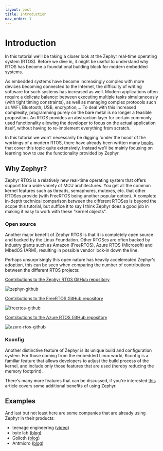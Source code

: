 ```yaml
---
layout: post
title: Introduction
nav_order: 1
---
```


# Introduction

In this tutorial we'll be taking a closer look at the Zephyr real-time operating system (RTOS). Before we dive in, it might be useful to understand why RTOS has become a foundational building block for modern embedded systems. 

As embedded systems have become increasingly complex with more devices becoming connected to the Internet, the difficulty of writing software for such systems has increased as well. Modern applications often require a delicate balance: between executing multiple tasks simultaneously (with tight timing constraints), as well as managing complex protocols such as WiFi, Bluetooth, USB, encryption,... To deal with this increased complexity, programming purely on the bare metal is no longer a feasible proposition. An RTOS provides an abstraction layer for certain commonly used functionality allowing the developer to focus on the actual application itself, without having to re-implement everything from scratch.

In this tutorial we won't necessarily be digging 'under the hood' of the workings of a modern RTOS, there have already been written many [books](https://www.amazon.com/Embedded-RTOS-Design-Insights-Implementation/dp/0128228512/) that cover this topic quite extensively. Instead we'll be mainly focusing on learning how to *use* the functionality provided by Zephyr.

## Why Zephyr?

Zephyr RTOS is a relatively new real-time operating system that offers support for a wide variety of MCU architectures. You get all the common kernel features such as threads, semaphores, mutexes, etc. that other RTOSes provide (with FreeRTOS being another popular option). A complete in-depth technical comparison between the different RTOSes is beyond the scope this tutorial, but suffice it to say I think Zephyr does a good job in making it easy to work with these "kernel objects".

### Open source

Another major benefit of Zephyr RTOS is that it is completely open source and backed by the Linux Foundation. Other RTOSes are often backed by industry giants such as Amazon (FreeRTOS), Azure RTOS (Microsoft) and MbedOS (ARM); resulting in possible vendor lock-in down the line.

Perhaps unsurprisingly this open nature has heavily accelereated Zephyr's adoption, this can be seen when comparing the number of contributions between the different RTOS projects:

[Contributions to the Zephyr RTOS GitHub repository](https://github.com/zephyrproject-rtos/zephyr/graphs/contributors)

![zephyr-github](../images/introduction/zephyr-github.png)

[Contributions to the FreeRTOS GitHub repository](https://github.com/FreeRTOS/FreeRTOS-Kernel/graphs/contributors)

![freertos-github](../images/introduction/freertos-github.png)

[Contributions to the Azure RTOS GitHub repository](https://github.com/azure-rtos/threadx/graphs/contributors)

![azure-rtos-github](../images/introduction/azure-rtos-github.png)

### Kconfig

Another distinctive feature of Zephyr is its unique build and configuration system. For those coming from the embedded Linux world, Kconfig is a familiar feature that allows developers to adjust the build process of the kernel, and include only those features that are used (hereby reducing the memory footprint).

There's many more features that can be discussed, if you're interested [this](https://medium.com/geekculture/the-zephyr-rtos-is-awesome-931bce3a695f) article covers some additional benefits of using Zephyr.

## Examples

And last but not least here are some companies that are already using Zephyr in their products:

- teenage engineering ([video](https://twitter.com/ZephyrIoT/status/1366674644145737730))
- byte lab ([blog](https://www.byte-lab.com/why-developers-should-choose-zephyr-rtos/))
- Golioth ([blog](https://zephyrproject.org/connectig-conexio-stratus-to-golioth/))
- Antmicro ([blog](https://www.zephyrproject.org/antmicro-doubles-down-on-commitment-to-zephyr-rtos-as-community-grows-to-more-than-1000-contributors/))

